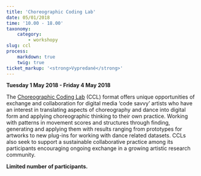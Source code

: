 ```yaml
---
title: 'Choreographic Coding Lab'
date: 05/01/2018
time: '10.00 - 18.00'
taxonomy:
    category:
        - workshopy
slug: ccl
process:
    markdown: true
    twig: true
ticket_markup: '<strong>Vypredané</strong>'
---
```


**Tuesday 1 May 2018 - Friday 4 May 2018**

The [Choreographic Coding Lab](http://choreographiccoding.org/) (CCL) format offers unique opportunities of exchange and collaboration for digital media ‘code savvy’ artists who have an interest in translating aspects of choreography and dance into digital form and applying choreographic thinking to their own practice. Working with patterns in movement scores and structures through finding, generating and applying them with results ranging from prototypes for artworks to new plug-ins for working with dance related datasets. CCLs also seek to support a sustainable collaborative practice among its participants encouraging ongoing exchange in a growing artistic research community.

**Limited number of participants.**

